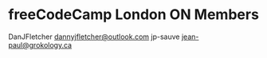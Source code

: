 freeCodeCamp London ON Members
===
DanJFletcher dannyjfletcher@outlook.com
jp-sauve jean-paul@grokology.ca